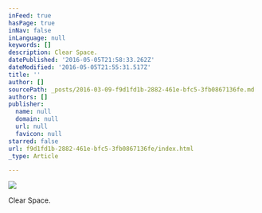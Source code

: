 ```yaml
---
inFeed: true
hasPage: true
inNav: false
inLanguage: null
keywords: []
description: Clear Space.
datePublished: '2016-05-05T21:58:33.262Z'
dateModified: '2016-05-05T21:55:31.517Z'
title: ''
author: []
sourcePath: _posts/2016-03-09-f9d1fd1b-2882-461e-bfc5-3fb0867136fe.md
authors: []
publisher:
  name: null
  domain: null
  url: null
  favicon: null
starred: false
url: f9d1fd1b-2882-461e-bfc5-3fb0867136fe/index.html
_type: Article

---
```

![](https://the-grid-user-content.s3-us-west-2.amazonaws.com/fd520f8b-284a-420c-a343-d18677e643b0.jpg)

Clear Space.